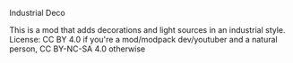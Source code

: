 Industrial Deco

This is a mod that adds decorations and light sources in an industrial style.
License: CC BY 4.0 if you're a mod/modpack dev/youtuber and a natural person, CC BY-NC-SA 4.0 otherwise

